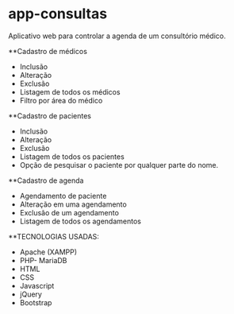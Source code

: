 # app-consultas
Aplicativo web para controlar a agenda de um consultório médico.

**Cadastro de médicos
* Inclusão
* Alteração
* Exclusão
* Listagem de todos os médicos
* Filtro por área do médico

**Cadastro de pacientes
* Inclusão
* Alteração
* Exclusão
* Listagem de todos os pacientes
* Opção de pesquisar o paciente por qualquer parte do nome.

**Cadastro de agenda
* Agendamento de paciente
* Alteração em uma agendamento
* Exclusão de um agendamento
* Listagem de todos os agendamentos

**TECNOLOGIAS USADAS:

* Apache (XAMPP)
* PHP- MariaDB
* HTML
* CSS
* Javascript
* jQuery
* Bootstrap
